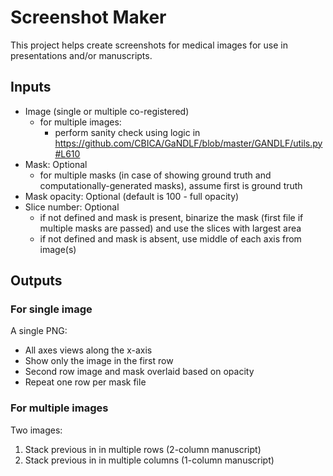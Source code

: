 # Screenshot Maker

This project helps create screenshots for medical images for use in presentations and/or manuscripts.

## Inputs

- Image (single or multiple co-registered)
  - for multiple images:
    - perform sanity check using logic in https://github.com/CBICA/GaNDLF/blob/master/GANDLF/utils.py#L610
- Mask: Optional
  - for multiple masks (in case of showing ground truth and computationally-generated masks), assume first is ground truth
- Mask opacity: Optional (default is 100 - full opacity)
- Slice number: Optional
  - if not defined and mask is present, binarize the mask (first file if multiple masks are passed) and use the slices with largest area
  - if not defined and mask is absent, use middle of each axis from image(s)

## Outputs

### For single image

A single PNG:
- All axes views along the x-axis
- Show only the image in the first row
- Second row image and mask overlaid based on opacity
- Repeat one row per mask file

### For multiple images

Two images:
1. Stack previous in in multiple rows (2-column manuscript)
2. Stack previous in in multiple columns (1-column manuscript)
